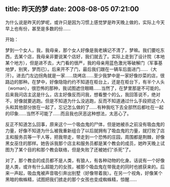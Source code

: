 title: 昨天的梦
date: 2008-08-05 07:21:00
---

为什么说是昨天的梦呢，或许只是因为习惯上感觉梦是昨天晚上做的，实际上今天早上也有份，甚至是多数的份……

开始：

梦到一个女人，我，我母亲，那个女人好像是我老姨记不清了，梦嘛。我们要吃东西，去某个店，我母亲非要说某个店好，我们就去了。实际上走到了设计院（本地某个地方），但是进不去，大门看的很严，我的母亲用蓝色激光等破解门（军事基地梦，别笑，梦而已）。后来开不了门，最后我们跟在一辆车后面进门……（大汗）。进去门左边拐角就是一家……烧烤店……至少我梦中是一家好像炒菜的店，很路边的那种。在梦中，好像隐隐约约不知道在柜台上，还是在柜台下，有半个人头（woman），很恐怖的那种，我试图遮住眼睛……当然了，在梦里那是不可能的。后来我问店主这是什么，店主好像反而问我，想看整个的么，我回答说不，绝对不，好像就要逃跑。但是不知道为什么没逃跑，反而不知道通过什么手段把这个人头和其他部分放在一起了，忘记怎么做的了……有种我吃下去全部然后都吐在一起的印象……当然不可能了……而且我也厌恶这种想法，太恶心了。

反正不知道怎么回事，原来这个一个吸血鬼的尸体，但是她被杀之前没有吸血鬼的力量，好像不知道为什么被我重新组合了以后就拥有了吸血鬼的力量，就打败了店主和服务员等一干人等，把我带走，带走到一个恐怖的庄园，周围都是荆棘，好像黑女巫住的那样。她告诉我那个店主和服务员都是某个教会的成员，她昨天晚上试图为了某个目的和那个教会联络，但是失败了还被她们"杀死"了。

对了，那个教会的成员都不是人类，有狼人，有各种动物的化身。话说有一个好像是人类，或许有什么超能力的女孩，被那个吸血鬼在带我走的同时也掳获来的。后来一声起，吸血鬼被声音吸引奔出别墅（好像带着我）。在另一个视角，好像某个黑暗的蜘蛛精，试图把我们掳走的那个女孩也变成蜘蛛精，惊醒……